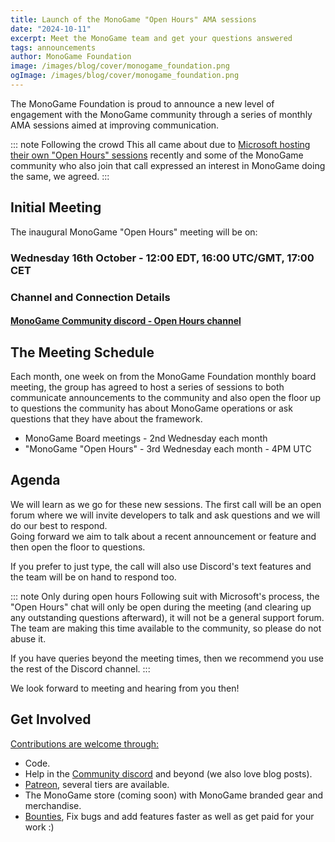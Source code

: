 ```yaml
---
title: Launch of the MonoGame "Open Hours" AMA sessions
date: "2024-10-11"
excerpt: Meet the MonoGame team and get your questions answered
tags: announcements
author: MonoGame Foundation
image: /images/blog/cover/monogame_foundation.png
ogImage: /images/blog/cover/monogame_foundation.png
---
```


The MonoGame Foundation is proud to announce a new level of engagement with the MonoGame community through a series of monthly AMA sessions aimed at improving communication.

::: note Following the crowd
This all came about due to [Microsoft hosting their own "Open Hours" sessions](https://discord.gg/msftgamedev) recently and some of the MonoGame community who also join that call expressed an interest in MonoGame doing the same, we agreed.
:::

## Initial Meeting

The inaugural MonoGame "Open Hours" meeting will be on:

### Wednesday 16th October - 12:00 EDT, 16:00 UTC/GMT, 17:00 CET 

### Channel and Connection Details

#### [MonoGame Community discord - Open Hours channel](https://discord.gg/monogame?event=1295042873430905024)

## The Meeting Schedule

Each month, one week on from the MonoGame Foundation monthly board meeting, the group has agreed to host a series of sessions to both communicate announcements to the community and also open the floor up to questions the community has about MonoGame operations or ask questions that they have about the framework.

* MonoGame Board meetings - 2nd Wednesday each month
* "MonoGame "Open Hours" - 3rd Wednesday each month - 4PM UTC

## Agenda

We will learn as we go for these new sessions. The first call will be an open forum where we will invite developers to talk and ask questions and we will do our best to respond.  
Going forward we aim to talk about a recent announcement or feature and then open the floor to questions.

If you prefer to just type, the call will also use Discord's text features and the team will be on hand to respond too.

::: note Only during open hours
Following suit with Microsoft's process, the "Open Hours" chat will only be open during the meeting (and clearing up any outstanding questions afterward), it will not be a general support forum.  The team are making this time available to the community, so please do not abuse it.

If you have queries beyond the meeting times, then we recommend you use the rest of the Discord channel.
:::

We look forward to meeting and hearing from you then!

## Get Involved

[Contributions are welcome through:](https://monogame.net/donate/)

- Code.
- Help in the [Community discord](https://discord.gg/monogame) and beyond (we also love blog posts).
- [Patreon](https://www.patreon.com/bePatron?u=3142012), several tiers are available.
- The MonoGame store (coming soon) with MonoGame branded gear and merchandise.
- [Bounties](https://github.com/MonoGame/MonoGame/issues/8120), Fix bugs and add features faster as well as get paid for your work :)
